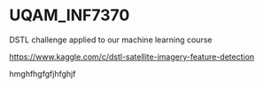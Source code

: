 # UQAM_INF7370
DSTL challenge applied to our machine learning course

https://www.kaggle.com/c/dstl-satellite-imagery-feature-detection

hmghfhgfgfjhfghjf

